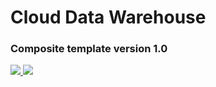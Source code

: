 <h1> Cloud Data Warehouse </h1>
<h3>Composite template version 1.0</h3>
<a href="https://portal.azure.com/#create/Microsoft.Template/uri/https%3A%2F%2Fraw.githubusercontent.com%2FDroidUser%2Fazure-quickstart%2Fmaster%2F201-iw-cloud-data-warehouse%2Fazuredeploy.json" target="_blank">
<img src="http://azuredeploy.net/deploybutton.png"/>
</a>
<a href="http://armviz.io/#/?load=https%3A%2F%2Fraw.githubusercontent.com%2FDroidUser%2Fiw-staging%2Fmaster%2Fiw-data-warehouse%2Fazuredeploy.json" target="_blank">
<img src="http://armviz.io/visualizebutton.png"/>
</a>
